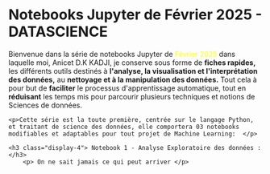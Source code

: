 <h1 class="display-4"> Notebooks Jupyter de Février 2025 - DATASCIENCE </h1>
    <p class="lead">Bienvenue dans la série de notebooks Jupyter de <a style="color:yellow">Février 2025</a> dans laquelle moi, Anicet D.K KADJI, je conserve sous forme de <b>fiches rapides,</b> les différents outils destinés à <b>l'analyse, la visualisation et l'interprétation des données,</b> au <b>nettoyage et à la manipulation des données.</b> Tout cela à pour but de <b>faciliter</b> le processus d'apprentissage automatique, tout en <b>réduisant</b> les temps mis pour parcourir plusieurs techniques et notions de Sciences de données.</p>

    <p>Cette série est la toute première, centrée sur le langage Python, et traitant de science des données, elle comportera 03 notebooks modifiables et adaptables pour tout projet de Machine Learning:  </p>

    <h3 class="display-4"> Notebook 1 - Analyse Exploratoire des données : </h3>
        <p> On ne sait jamais ce qui peut arriver </p>
